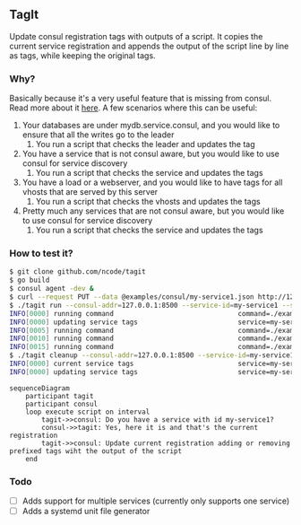 ## TagIt

Update consul registration tags with outputs of a script.
It copies the current service registration and appends the output of the script line by line as tags, while keeping the original tags.

### Why?

Basically because it's a very useful feature that is missing from consul. Read more about it [here](https://github.com/hashicorp/consul/issues/1048).
A few scenarios where this can be useful:

1. Your databases are under mydb.service.consul, and you would like to ensure that all the writes go to the leader
   1. You run a script that checks the leader and updates the tag
2. You have a service that is not consul aware, but you would like to use consul for service discovery
   1. You run a script that checks the service and updates the tags
3. You have a load or a webserver, and you would like to have tags for all vhosts that are served by this server
   1. You run a script that checks the vhosts and updates the tags
4. Pretty much any services that are not consul aware, but you would like to use consul for service discovery
   1. You run a script that checks the service and updates the tags

### How to test it?

```bash
$ git clone github.com/ncode/tagit
$ go build
$ consul agent -dev &
$ curl --request PUT --data @examples/consul/my-service1.json http://127.0.0.1:8500/v1/agent/service/register
$ ./tagit run --consul-addr=127.0.0.1:8500 --service-id=my-service1 --script=./examples/tagit/example.sh --interval=5s --tag-prefix=tagit
INFO[0000] running command                               command=./examples/tagit/example.sh service=my-service1
INFO[0000] updating service tags                         service=my-service1 tags="[v1 tagit-nice tagit-it tagit-works]"
INFO[0005] running command                               command=./examples/tagit/example.sh service=my-service1
INFO[0010] running command                               command=./examples/tagit/example.sh service=my-service1
INFO[0015] running command                               command=./examples/tagit/example.sh service=my-service1
$ ./tagit cleanup --consul-addr=127.0.0.1:8500 --service-id=my-service1 --tag-prefix=tagit
INFO[0000] current service tags                          service=my-service1 tags="[v1 tagit-nice tagit-it tagit-works]"
INFO[0000] updating service tags                         service=my-service1 tags="[v1]"
```


```mermaid
sequenceDiagram
    participant tagit
    participant consul
    loop execute script on interval
        tagit->>consul: Do you have a service with id my-service1?
        consul->>tagit: Yes, here it is and that's the current registration
        tagit->>consul: Update current registration adding or removing prefixed tags wiht the output of the script
    end
```

### Todo

- [ ] Adds support for multiple services (currently only supports one service)
- [ ] Adds a systemd unit file generator
